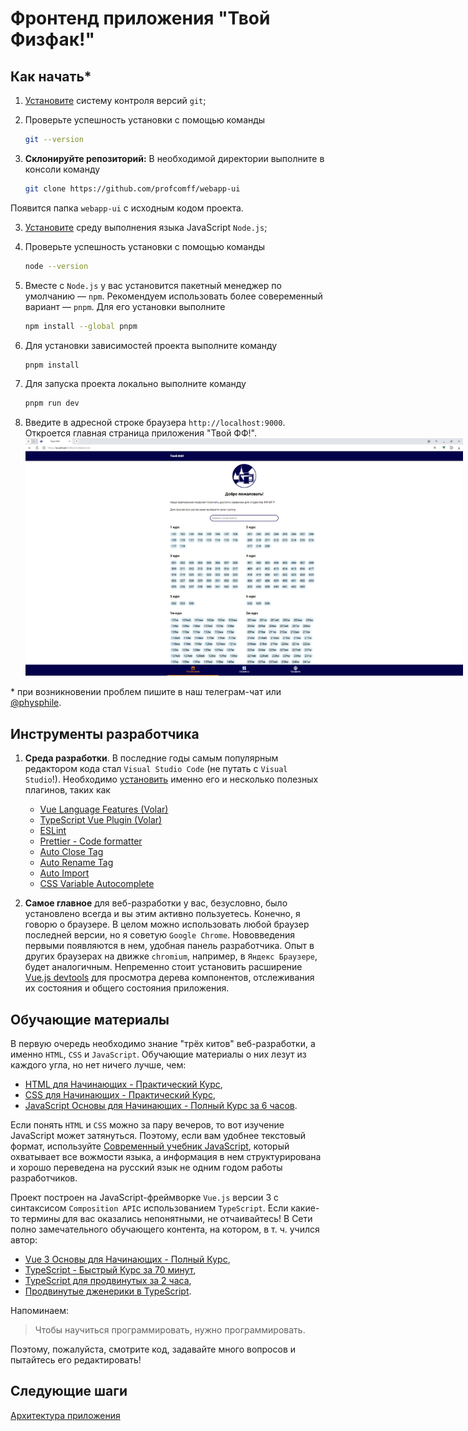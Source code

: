 # Фронтенд приложения "Твой Физфак!"

## Как начать\*

1. [Установите](https://git-scm.com/book/ru/v2/Введение-Установка-Git) систему контроля версий `git`;
2. Проверьте успешность установки с помощью команды

    ```bash
    git --version
    ```

3. **Склонируйте репозиторий:**
   В необходимой директории выполните в консоли команду

    ```bash
    git clone https://github.com/profcomff/webapp-ui
    ```

Появится папка `webapp-ui` с исходным кодом проекта.

3. [Установите](https://nodejs.org/en/download) среду выполнения языка JavaScript `Node.js`;

4. Проверьте успешность установки с помощью команды

    ```bash
    node --version
    ```

5. Вместе с `Node.js` у вас установится пакетный менеджер по умолчанию — `npm`. Рекомендуем использовать более совеременный вариант — `pnpm`. Для его установки выполните

    ```bash
    npm install --global pnpm
    ```

6. Для установки зависимостей проекта выполните команду

    ```bash
    pnpm install
    ```

7. Для запуска проекта локально выполните команду

    ```bash
    pnpm run dev
    ```

8. Введите в адресной строке браузера `http://localhost:9000`. Откроется главная страница приложения "Твой ФФ!".
   <img src="timetable_init.jpg" alt="Скриншот главной страницы приложения" style="max-width: 700px">

\* при возникновении проблем пишите в наш телеграм-чат или [@physphile](t.me/physphile).

## Инструменты разработчика

1. **Среда разработки**.
   В последние годы самым популярным редактором кода стал `Visual Studio Code` (не путать с `Visual Studio`!). Необходимо [установить](https://code.visualstudio.com/download) именно его и несколько полезных плагинов, таких как

    - [Vue Language Features (Volar)](https://marketplace.visualstudio.com/items?itemName=Vue.volar)
    - [TypeScript Vue Plugin (Volar)
      ](https://marketplace.visualstudio.com/items?itemName=Vue.vscode-typescript-vue-plugin)
    - [ESLint](https://marketplace.visualstudio.com/items?itemName=dbaeumer.vscode-eslint)
    - [Prettier - Code formatter](https://marketplace.visualstudio.com/items?itemName=esbenp.prettier-vscode)
    - [Auto Close Tag](https://marketplace.visualstudio.com/items?itemName=formulahendry.auto-close-tag)
    - [Auto Rename Tag](https://marketplace.visualstudio.com/items?itemName=formulahendry.auto-rename-tag)
    - [Auto Import](https://marketplace.visualstudio.com/items?itemName=steoates.autoimport)
    - [CSS Variable Autocomplete](https://marketplace.visualstudio.com/items?itemName=vunguyentuan.vscode-css-variables)

2. **Самое главное** для веб-разработки у вас, безусловно, было установлено всегда и вы этим активно пользуетесь. Конечно, я говорю о браузере. В целом можно использовать любой браузер последней версии, но я советую `Google Chrome`. Нововведения первыми появляются в нем, удобная панель разработчика. Опыт в других браузерах на движке `chromium`, например, в `Яндекс Браузере`, будет аналогичным. Непременно стоит установить расширение [Vue.js devtools](https://chrome.google.com/webstore/detail/vuejs-devtools/ljjemllljcmogpfapbkkighbhhppjdbg) для просмотра дерева компонентов, отслеживания их состояния и общего состояния приложения.

## Обучающие материалы

В первую очередь необходимо знание "трёх китов" веб-разработки, а именно `HTML`, `CSS` и `JavaScript`. Обучающие материалы о них лезут из каждого угла, но нет ничего лучше, чем:

-   [HTML для Начинающих - Практический Курс](https://www.youtube.com/watch?v=DOEtVdkKwcU),
-   [CSS для Начинающих - Практический Курс](https://www.youtube.com/watch?v=SpCUuyZZTp8),
-   [JavaScript Основы для Начинающих - Полный Курс за 6 часов](https://www.youtube.com/watch?v=Bluxbh9CaQ0).

Если понять `HTML` и `CSS` можно за пару вечеров, то вот изучение JavaScript может затянуться. Поэтому, если вам удобнее текстовый формат, используйте [Современный учебник JavaScript](https://learn.javascript.ru/), который охватывает все вожмости языка, а информация в нем структурирована и хорошо переведена на русский язык не одним годом работы разработчиков.

Проект построен на JavaScript-фреймворке `Vue.js` версии 3 с синтаксисом `Composition API`с использованием `TypeScript`. Если какие-то термины для вас оказались непонятными, не отчаивайтесь! В Сети полно замечательного обучающего контента, на котором, в т. ч. учился автор:

-   [Vue 3 Основы для Начинающих - Полный Курс](https://www.youtube.com/watch?v=p059z-0JTFg),
-   [TypeScript - Быстрый Курс за 70 минут](https://www.youtube.com/watch?v=nyIpDs2DJ_c),
-   [TypeScript для продвинутых за 2 часа](https://www.youtube.com/watch?v=7NU6K4170As),
-   [Продвинутые дженерики в TypeScript](https://www.youtube.com/watch?v=YDTZpQrBXjc).

Напоминаем:

> Чтобы научиться программировать, нужно программировать.

Поэтому, пожалуйста, смотрите код, задавайте много вопросов и пытайтесь его редактировать!

## Следующие шаги

[Архитектура приложения](/src/README.md)
